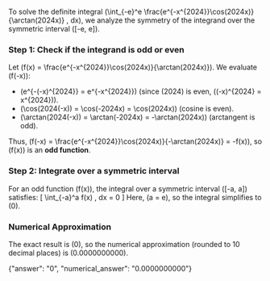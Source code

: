 

To solve the definite integral \(\int_{-e}^e \frac{e^{-x^{2024}}\cos(2024x)}{\arctan(2024x)} \, dx\), we analyze the symmetry of the integrand over the symmetric interval \([-e, e]\).

### Step 1: Check if the integrand is odd or even
Let \(f(x) = \frac{e^{-x^{2024}}\cos(2024x)}{\arctan(2024x)}\). We evaluate \(f(-x)\):

- \(e^{-(-x)^{2024}} = e^{-x^{2024}}\) (since \(2024\) is even, \((-x)^{2024} = x^{2024}\)).
- \(\cos(2024(-x)) = \cos(-2024x) = \cos(2024x)\) (cosine is even).
- \(\arctan(2024(-x)) = \arctan(-2024x) = -\arctan(2024x)\) (arctangent is odd).

Thus, \(f(-x) = \frac{e^{-x^{2024}}\cos(2024x)}{-\arctan(2024x)} = -f(x)\), so \(f(x)\) is an **odd function**.

### Step 2: Integrate over a symmetric interval
For an odd function \(f(x)\), the integral over a symmetric interval \([-a, a]\) satisfies:
\[
\int_{-a}^a f(x) \, dx = 0
\]
Here, \(a = e\), so the integral simplifies to \(0\).

### Numerical Approximation
The exact result is \(0\), so the numerical approximation (rounded to 10 decimal places) is \(0.0000000000\).

{"answer": "0", "numerical_answer": "0.0000000000"}